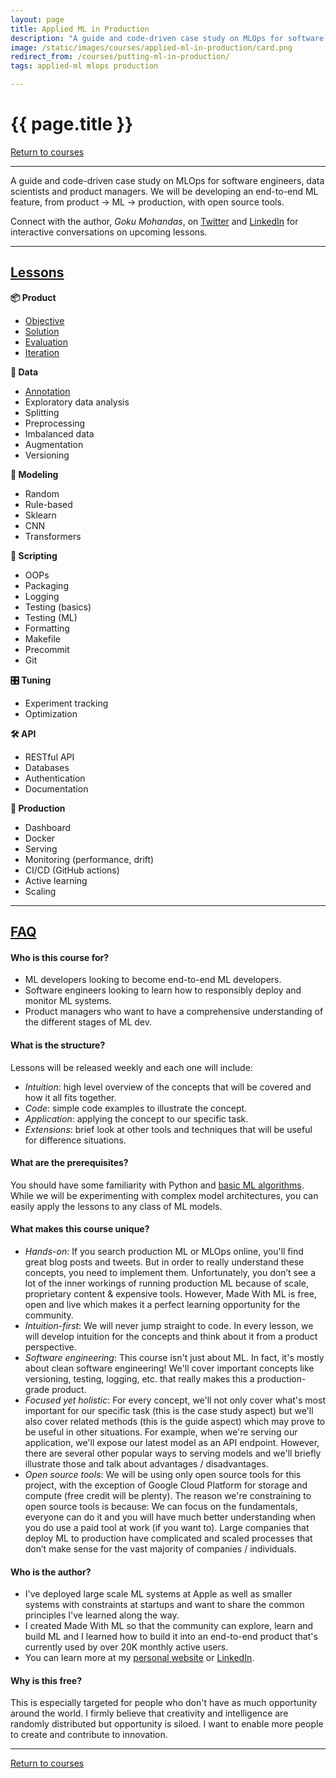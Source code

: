 ```yaml
---
layout: page
title: Applied ML in Production
description: "A guide and code-driven case study on MLOps for software engineers, data scientists and product managers."
image: /static/images/courses/applied-ml-in-production/card.png
redirect_from: /courses/putting-ml-in-production/
tags: applied-ml mlops production

---
```


<div class="row">
  <div class="col-md-8 col-6 mr-auto">
    <h1 class="page-title">{{ page.title }}</h1>
  </div>
  <div class="col-md-4 col-6">
    <div class="btn-group float-right mb-0" role="group">
      <a href="{% link _courses/index.md %}" class="btn btn-sm btn-outline-secondary"><i
          class="fas fa-sm fa-arrow-left mr-1"></i>Return to courses</a>
    </div>
  </div>
</div>
<hr class="mt-0">

A guide and code-driven case study on MLOps for software engineers, data scientists and product managers. We will be developing an end-to-end ML feature, from product → ML → production, with open source tools.

<div class="alert info" role="alert">
  <span style="text-align: left;">
    <i class="fas fa-info-circle mr-1"></i> Connect with the author, <i>Goku Mohandas</i>, on
    <a href="https://twitter.com/GokuMohandas" target="_blank">Twitter</a> and
    <a href="https://www.linkedin.com/in/goku" target="_blank">LinkedIn</a> for
    interactive conversations on upcoming lessons.
  </span>
</div>

<hr>

<h2><u>Lessons</u></h2>

<div class="row mt-4">
  <div class="col-md-4">
    <b><span class="mr-1">📦</span> Product</b>
    <ul>
      <li><a href="{% link _courses/applied-ml-in-production/objective.md %}">Objective</a></li>
      <li><a href="{% link _courses/applied-ml-in-production/solution.md %}">Solution</a></li>
      <li><a href="{% link _courses/applied-ml-in-production/evaluation.md %}">Evaluation</a></li>
      <li><a href="{% link _courses/applied-ml-in-production/iteration.md %}">Iteration</a></li>
    </ul>
    <b><span class="mr-1">🔢</span> Data</b>
    <ul>
      <li><a href="{% link _courses/applied-ml-in-production/annotation.md %}">Annotation</a></li>
      <li>Exploratory data analysis</li>
      <li>Splitting</li>
      <li>Preprocessing</li>
      <li>Imbalanced data</li>
      <li>Augmentation</li>
      <li>Versioning</li>
    </ul>
    <b><span class="mr-1">🤖</span> Modeling</b>
    <ul>
      <li>Random</li>
      <li>Rule-based</li>
      <li>Sklearn</li>
      <li>CNN</li>
      <li>Transformers</li>
    </ul>
  </div>
  <div class="col-md-4">
    <b><span class="mr-1">📝</span> Scripting</b>
    <ul>
      <li>OOPs</li>
      <li>Packaging</li>
      <li>Logging</li>
      <li>Testing (basics)</li>
      <li>Testing (ML)</li>
      <li>Formatting</li>
      <li>Makefile</li>
      <li>Precommit</li>
      <li>Git</li>
    </ul>
    <b><span class="mr-1">🎛</span> Tuning</b>
    <ul>
      <li>Experiment tracking</li>
      <li>Optimization</li>
    </ul>
    <b><span class="mr-1">🛠</span> API</b>
    <ul>
      <li>RESTful API</li>
      <li>Databases</li>
      <li>Authentication</li>
      <li>Documentation</li>
    </ul>
  </div>
  <div class="col-md-4">
    <b><span class="mr-1">🚀</span> Production</b>
    <ul>
      <li>Dashboard</li>
      <li>Docker</li>
      <li>Serving</li>
      <li>Monitoring (performance, drift)</li>
      <li>CI/CD (GitHub actions)</li>
      <li>Active learning</li>
      <li>Scaling</li>
    </ul>
  </div>
</div>


<hr>

<h2><u>FAQ</u></h2>

#### Who is this course for?
- ML developers looking to become end-to-end ML developers.
- Software engineers looking to learn how to responsibly deploy and monitor ML systems.
- Product managers who want to have a comprehensive understanding of the different stages of ML dev.

#### What is the structure?
Lessons will be released weekly and each one will include:
- *Intuition*: high level overview of the concepts that will be covered and how it all fits together.
- *Code*: simple code examples to illustrate the concept.
- *Application*: applying the concept to our specific task.
- *Extensions*: brief look at other tools and techniques that will be useful for difference situations.

#### What are the prerequisites?
You should have some familiarity with Python and [basic ML algorithms](https://github.com/madewithml/basics). While we will be experimenting with complex model architectures, you can easily apply the lessons to any class of ML models.

#### What makes this course unique?
- *Hands-on*: If you search production ML or MLOps online, you'll find great blog posts and tweets. But in order to really understand these concepts, you need to implement them. Unfortunately, you don’t see a lot of the inner workings of running production ML because of scale, proprietary content & expensive tools. However, Made With ML is free, open and live which makes it a perfect learning opportunity for the community.
- *Intuition-first*: We will never jump straight to code. In every lesson, we will develop intuition for the concepts and think about it from a product perspective.
- *Software engineering*: This course isn't just about ML. In fact, it's mostly about clean software engineering! We'll cover important concepts like versioning, testing, logging, etc. that really makes this a production-grade product.
- *Focused yet holistic*: For every concept, we'll not only cover what's most important for our specific task (this is the case study aspect) but we'll also cover related methods (this is the guide aspect) which may prove to be useful in other situations. For example, when we're serving our application, we'll expose our latest model as an API endpoint. However, there are several other popular ways to serving models and we'll briefly illustrate those and talk about advantages / disadvantages.
- *Open source tools*: We will be using only open source tools for this project, with the exception of Google Cloud Platform for storage and compute (free credit will be plenty). The reason we're constraining to open source tools is because:
We can focus on the fundamentals, everyone can do it and you will have much better understanding when you do use a paid tool at work (if you want to).
Large companies that deploy ML to production have complicated and scaled processes that don’t make sense for the vast majority of companies / individuals.

#### Who is the author?
- I've deployed large scale ML systems at Apple as well as smaller systems with constraints at startups and want to share the common principles I've learned along the way.
- I created Made With ML so that the community can explore, learn and build ML and I learned how to build it into an end-to-end product that's currently used by over 20K monthly active users.
- You can learn more at my [personal website](https://goku.me/) or [LinkedIn](https://www.linkedin.com/in/goku/).

#### Why is this free?
This is especially targeted for people who don't have as much opportunity around the world. I firmly believe that creativity and intelligence are randomly distributed but opportunity is siloed. I want to enable more people to create and contribute to innovation.

<hr>

<a href="{% link _courses/index.md %}" class="btn btn-sm btn-outline-secondary"><i class="fas fa-sm fa-arrow-left mr-1"></i>Return to courses</a>